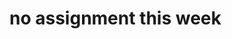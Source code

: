 # no assignment this week

<!-- # ASSIGNMENT ##: Title of assignment
**DUE:** DD MONTH YEAR, HH:MM

![image description](link/to/image)

## Brief



## Videos to watch:
- Watch Videos:
    - required:
      - ...
    - **Optional**: Object Oriented Programming will open up many new possibilities
  



## Deliverables



## Submission

* Submit your work here: LINK/TO/GITHUB/ISSUES -->
